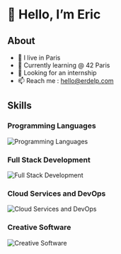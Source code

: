 # 👋 Hello, I’m Eric

## About

- 📍 I live in Paris
- 🌱 Currently learning @ 42 Paris
- 💼 Looking for an internship
- 📫 Reach me : hello@erdelp.com

## Skills 

### Programming Languages
![Programming Languages](https://skillicons.dev/icons?i=c,cpp,js,ts)

### Full Stack Development
![Full Stack Development](https://skillicons.dev/icons?i=html,css,tailwind,nodejs,nextjs,react)


### Cloud Services and DevOps
![Cloud Services and DevOps](https://skillicons.dev/icons?i=aws,azure,docker,git,bash,github)

### Creative Software
![Creative Software](https://skillicons.dev/icons?i=blender,premiere,photoshop)
